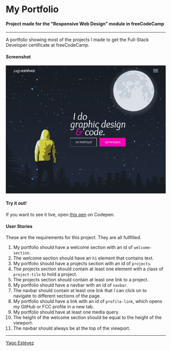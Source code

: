 # My Portfolio
#### Project made for the "Responsive Web Design" module in freeCodeCamp
---

A portfolio showing most of the projects I made to get the Full-Stack Developer certificate at freeCodeCamp.

#### Screenshot

![Screenshot](Screenshot.png)

#### Try it out!

If you want to see it live, open [this pen](https://codepen.io/yagoestevez/full/oapQEJ) on Codepen.

#### User Stories

These are the requirements for this project. They are all fullfilled.

1. My portfolio should have a welcome section with an id of ```welcome-section```.
2. The welcome section should have an ```h1``` element that contains text.
3. My portfolio should have a projects section with an id of ```projects```.
4. The projects section should contain at least one element with a class of ```project-tile``` to hold a project.
5. The projects section should contain at least one link to a project.
6. My portfolio should have a navbar with an id of ```navbar```.
7. The navbar should contain at least one link that I can click on to navigate to different sections of the page.
8. My portfolio should have a link with an id of ```profile-link```, which opens my GitHub or FCC profile in a new tab.
9. My portfolio should have at least one media query.
10. The height of the welcome section should be equal to the height of the viewport.
11. The navbar should always be at the top of the viewport.


---

[Yago Estévez](https://twitter.com/yagoestevez)
